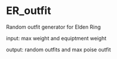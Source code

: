 # ER_outfit
Random outfit generator for Elden Ring

input: max weight and equiptment weight

output: random outfits and max poise outfit

